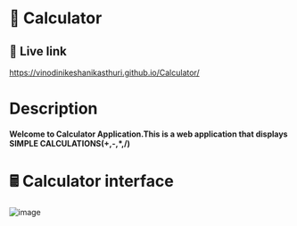 # 🔢 Calculator

## 🔗 Live link

https://vinodinikeshanikasthuri.github.io/Calculator/

# Description

#### Welcome to Calculator Application.This is a web application that displays SIMPLE CALCULATIONS(+,-,*,/)

# 🖩 Calculator interface
![image](https://github.com/VinodiNikeshaniKasthuri/Calculator/assets/140379202/8b8377a2-5f8a-480f-ad23-95c5152fa216)

